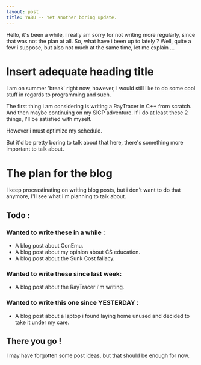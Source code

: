 ```yaml
---
layout: post
title: YABU -- Yet another boring update.
---
```


Hello, it's been a while, i really am sorry for not writing more regularly, since that was not the plan at all.
So, what have i been up to lately ?
Well, quite a few i suppose, but also not much at the same time, let me explain ...


# Insert adequate heading title

I am on summer 'break' right now, however, i would still like to do some cool stuff in regards to programming and such.

The first thing i am considering is writing a RayTracer in C++ from scratch.
And then maybe continuing on my SICP adventure.
If i do at least these 2 things, I'll be satisfied with myself.

However i must optimize my schedule.

But it'd be pretty boring to talk about that here, there's something more important to talk about.

# The plan for the blog

I keep procrastinating on writing blog posts, but i don't want to do that anymore, I'll see what i'm planning to talk about.

## Todo :

### Wanted to write these in a while :

- A blog post about ConEmu.
- A blog post about my opinion about CS education.
- A blog post about the Sunk Cost fallacy.

### Wanted to write these since last week:

- A blog post about the RayTracer i'm writing.

### Wanted to write this one since YESTERDAY :

- A blog post about a laptop i found laying home unused and decided to take it under my care.

## There you go !

I may have forgotten some post ideas, but that should be enough for now.
